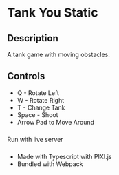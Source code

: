 # Tank You Static
## Description
A tank game with moving obstacles.  

## Controls
- Q - Rotate Left
- W - Rotate Right
- T - Change Tank
- Space - Shoot
- Arrow Pad to Move Around

### 
Run with live server

### 
- Made with Typescript with PIXI.js
- Bundled with Webpack